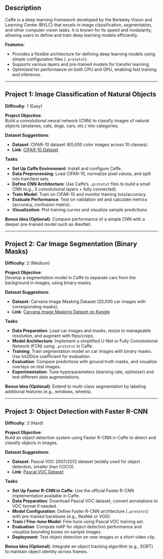 ## Description  
Caffe is a deep learning framework developed by the Berkeley Vision and Learning Center (BVLC) that excels in image classification, segmentation, and other computer vision tasks. It is known for its speed and modularity, allowing users to define and train deep learning models efficiently.  

**Features:**  
- Provides a flexible architecture for defining deep learning models using simple configuration files (`.prototxt`).  
- Supports various layers and pre-trained models for transfer learning.  
- Optimized for performance on both CPU and GPU, enabling fast training and inference.  

---

## Project 1: Image Classification of Natural Objects  
**Difficulty**: 1 (Easy)  

**Project Objective**:  
Build a convolutional neural network (CNN) to classify images of natural objects (airplanes, cats, dogs, cars, etc.) into categories.  

**Dataset Suggestions**:  
- **Dataset**: CIFAR-10 dataset (60,000 color images across 10 classes).  
- **Link**: [CIFAR-10 Dataset](https://www.cs.toronto.edu/~kriz/cifar.html)  

**Tasks**:  
- **Set Up Caffe Environment**: Install and configure Caffe.  
- **Data Preprocessing**: Load CIFAR-10, normalize pixel values, and split into train/test sets.  
- **Define CNN Architecture**: Use Caffe’s `.prototxt` files to build a small CNN (e.g., 3 convolutional layers + fully connected).  
- **Train Model**: Train on CIFAR-10 and monitor training loss/accuracy.  
- **Evaluate Performance**: Test on validation set and calculate metrics (accuracy, confusion matrix).  
- **Visualization**: Plot training curves and visualize sample predictions.  

**Bonus Idea (Optional)**: Compare performance of a simple CNN with a deeper pre-trained model such as AlexNet.  

---

## Project 2: Car Image Segmentation (Binary Masks)  
**Difficulty**: 2 (Medium)  

**Project Objective**:  
Develop a segmentation model in Caffe to separate cars from the background in images, using binary masks.  

**Dataset Suggestions**:  
- **Dataset**: Carvana Image Masking Dataset (20,000 car images with corresponding masks).  
- **Link**: [Carvana Image Masking Dataset on Kaggle](https://www.kaggle.com/c/carvana-image-masking-challenge)  

**Tasks**:  
- **Data Preparation**: Load car images and masks, resize to manageable resolution, and augment with flips/crops.  
- **Model Architecture**: Implement a simplified U-Net or Fully Convolutional Network (FCN) using `.prototxt` in Caffe.  
- **Training**: Train segmentation model on car images with binary masks. Use IoU/Dice coefficient for evaluation.  
- **Evaluation**: Compare predictions with ground truth masks, and visualize overlays on test images.  
- **Experimentation**: Tune hyperparameters (learning rate, optimizer) and test different data augmentations.  

**Bonus Idea (Optional)**: Extend to multi-class segmentation by labeling additional features (e.g., windows, wheels).  

---

## Project 3: Object Detection with Faster R-CNN  
**Difficulty**: 3 (Hard)  

**Project Objective**:  
Build an object detection system using Faster R-CNN in Caffe to detect and classify objects in images.  

**Dataset Suggestions**:  
- **Dataset**: Pascal VOC 2007/2012 dataset (widely used for object detection, smaller than COCO).  
- **Link**: [Pascal VOC Dataset](https://www.kaggle.com/datasets/gopalbhattrai/pascal-voc-2012-dataset)  

**Tasks**:  
- **Set Up Faster R-CNN in Caffe**: Use the official Faster R-CNN implementation available in Caffe.  
- **Data Preparation**: Download Pascal VOC dataset, convert annotations to VOC format if needed.  
- **Model Configuration**: Define Faster R-CNN architecture (`.prototxt`) with pre-trained backbone (e.g., ResNet or VGG).  
- **Train / Fine-tune Model**: Fine-tune using Pascal VOC training set.  
- **Evaluation**: Compute mAP for object detection performance and visualize bounding boxes on sample images.  
- **Deployment**: Test object detection on new images or a short video clip.  

**Bonus Idea (Optional)**: Integrate an object tracking algorithm (e.g., SORT) to maintain object identity across frames.  
